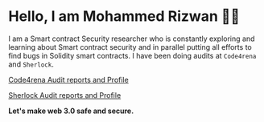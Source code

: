 Hello, I am Mohammed Rizwan :raising_hand_man:
================================

I am a Smart contract Security researcher who is constantly exploring and learning about Smart contract security and in parallel putting all efforts to find bugs in Solidity smart contracts. I have been doing audits at `Code4rena` and `Sherlock`.

[Code4rena Audit reports and Profile](https://code4rena.com/@MohammedRizwan)

[Sherlock Audit reports and Profile](https://audits.sherlock.xyz/watson/MohammedRizwan)

**Let's make web 3.0 safe and secure.**
